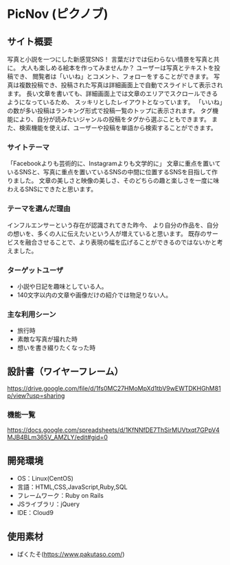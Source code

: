 # PicNov (ピクノブ)

## サイト概要
写真と小説を一つにした新感覚SNS！
言葉だけでは伝わらない情景を写真と共に。
大人も楽しめる絵本を作ってみませんか？
ユーザーは写真とテキストを投稿でき、
閲覧者は「いいね」とコメント、フォローをすることができます。
写真は複数投稿でき、投稿された写真は詳細画面上で自動でスライドして表示されます。
長い文章を書いても、詳細画面上では文章のエリアでスクロールできるようになっているため、
スッキリとしたレイアウトとなっています。
「いいね」の数が多い投稿はランキング形式で投稿一覧のトップに表示されます。
タグ機能により、自分が読みたいジャンルの投稿をタグから選ぶこともできます。
また、検索機能を使えば、ユーザーや投稿を単語から検索することができます。

### サイトテーマ
「Facebookよりも芸術的に、Instagramよりも文学的に」
文章に重点を置いているSNSと、写真に重点を置いているSNSの中間に位置するSNSを目指して作りました。
文章の美しさと映像の美しさ、そのどちらの趣と楽しさを一度に味わえるSNSにできたと思います。

### テーマを選んだ理由
インフルエンサーという存在が認識されてきた昨今、
より自分の作品を、自分の想いを、多くの人に伝えたいという人が増えていると思います。
既存のサービスを融合させることで、より表現の幅を広げることができるのではないかと考えました。

### ターゲットユーザ
- 小説や日記を趣味としている人。
- 140文字以内の文章や画像だけの紹介では物足りない人。

### 主な利用シーン
- 旅行時
- 素敵な写真が撮れた時
- 想いを書き綴りたくなった時

## 設計書（ワイヤーフレーム）
https://drive.google.com/file/d/1fs0MC27HMoMpXd1tbV9wEWTDKHGhM81p/view?usp=sharing

### 機能一覧
https://docs.google.com/spreadsheets/d/1KfNNfDE7ThSirMUVtxqt7GPpV4MJB4BLm365V_AMZLY/edit#gid=0

## 開発環境
- OS：Linux(CentOS)
- 言語：HTML,CSS,JavaScript,Ruby,SQL
- フレームワーク：Ruby on Rails
- JSライブラリ：jQuery
- IDE：Cloud9

## 使用素材
- ぱくたそ(https://www.pakutaso.com/)
